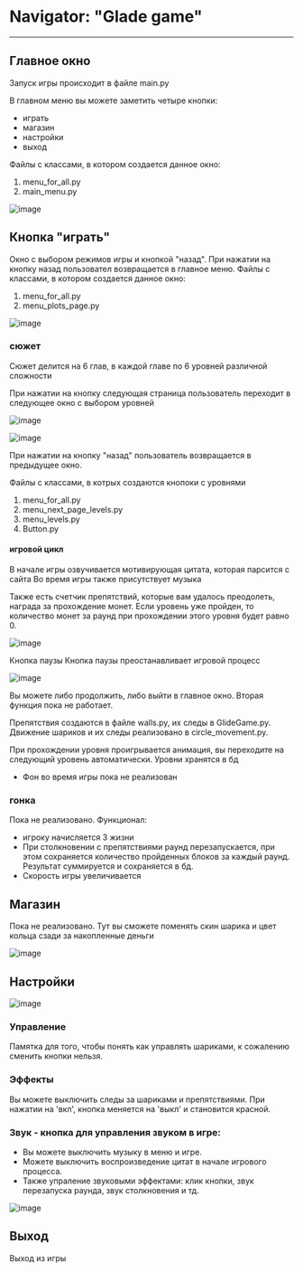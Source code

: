 # Navigator: "Glade game"
---

## Главное окно

Запуск игры происходит в файле main.py

В главном меню вы можете заметить четыре кнопки:
* играть
* магазин
* настройки
* выход

Файлы с классами, в котором создается данное окно:
1. menu_for_all.py
2. main_menu.py


![image](https://user-images.githubusercontent.com/74866695/148096504-9fd82bae-ce62-4e29-875c-6f484d8d1be8.png)



## Кнопка "играть"
Окно с выбором режимов игры и кнопкой "назад".
При нажатии на кнопку назад пользовател возвращается в главное меню.
Файлы с классами, в котором создается данное окно:
1. menu_for_all.py
2. menu_plots_page.py


![image](https://user-images.githubusercontent.com/74866695/148098005-1a8cd0a2-0aa5-4f10-adde-96d0125b6428.png)



### сюжет

Сюжет делится на 6 глав, в каждой главе по 6 уровней различной сложности

При нажатии на кнопку следующая страница пользователь переходит в следующее окно с выбором уровней


![image](https://user-images.githubusercontent.com/74866695/148098485-6859270f-6e88-4a4c-83e9-35899da9344c.png)



![image](https://user-images.githubusercontent.com/74866695/148098545-ea7fa286-b535-44c0-a088-b98987b08082.png)

При нажатии на кнопку "назад" пользователь возвращается в предыдущее окно.

Файлы с классами, в котрых создаются кнопоки с уровнями
1. menu_for_all.py
2. menu_next_page_levels.py
3. menu_levels.py
4. Button.py

#### игровой цикл

В начале игры озвучивается мотивирующая цитата, которая парсится с сайта
Во время игры также присутствует музыка

Также есть счетчик препятствий, которые вам удалось преодолеть, награда за прохождение монет.
Если уровень уже пройден, то количество монет за раунд при прохождении этого уровня будет равно 0.

![image](https://user-images.githubusercontent.com/74866695/148099074-0d432f02-3269-4773-a032-1b69ed3a381a.png)


Кнопка паузы
 Кнопка паузы преостанавливает игровой процесс
 
 ![image](https://user-images.githubusercontent.com/74866695/148099952-492297f3-c55d-48f6-afef-a529dbd321e7.png)


Вы можете либо продолжить, либо выйти в главное окно. Вторая функция пока не работает.

Препятствия создаются в файле walls.py, их следы в GlideGame.py.
Движение шариков и их следы реализовано в circle_movement.py.

При прохождении уровня проигрывается анимация, вы переходите на следующий уровень автоматически.
Уровни хранятся в бд
* Фон во время игры пока не реализован


### гонка
Пока не реализовано.
Функционал:
* игроку начисляется 3 жизни
* При столкновении с препятствиями раунд перезапускается, при этом сохраняется количество пройденных блоков за каждый раунд. Результат суммируется и сохраняется в бд.
* Скорость игры увеличивается

## Магазин
Пока не реализовано. Тут вы сможете поменять скин шарика и цвет кольца сзади за накопленные деньги

![image](https://user-images.githubusercontent.com/74866695/148101627-b8ec8dc4-6cf9-41d9-9fa1-2ef6a21a2846.png)

## Настройки

![image](https://user-images.githubusercontent.com/74866695/148101692-e16f9adf-6048-4dc6-bc79-aa03bec1792a.png)

### Управление
Памятка для того, чтобы понять как управлять шариками, к сожалению сменить кнопки нельзя.

### Эффекты
Вы можете выключить следы за шариками и препятствиями. При нажатии на 'вкл', кнопка меняется на 'выкл' и становится красной.

### Звук - кнопка для управления звуком в игре:
* Вы можете выключить музыку в меню и игре.
* Можете выключить воспроизведение цитат в начале игрового процесса.
* Также упраление звуковыми эффектами: клик кнопки, звук перезапуска раунда, звук столкновения и тд.

![image](https://user-images.githubusercontent.com/74866695/148102215-5aa1fafa-ca18-436d-9bbb-268335271f56.png)




## Выход

Выход из игры


